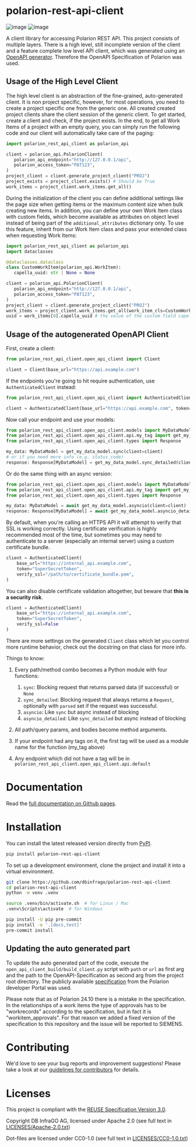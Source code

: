<!--
 ~ Copyright DB InfraGO AG and contributors
 ~ SPDX-License-Identifier: Apache-2.0
 -->

# polarion-rest-api-client

<!-- prettier-ignore -->
![image](https://github.com/dbinfrago/polarion-rest-api-client/actions/workflows/build-test-publish.yml/badge.svg)
![image](https://github.com/dbinfrago/polarion-rest-api-client/actions/workflows/lint.yml/badge.svg)

A client library for accessing Polarion REST API. This project consists of multiple layers. There is a high level, still incomplete
version of the client and a feature complete low level API client, which was generated using an [OpenAPI generator](https://github.com/openapi-generators/openapi-python-client).
Therefore the OpenAPI Specification of Polarion was used.

## Usage of the High Level Client
The high level client is an abstraction of the fine-grained, auto-generated client. It is non project specific, however, for most operations, you need to create a project specific one from the generic one. All created created project clients share the client session of the generic client.
To get started, create a client and check, if the project exists. In the end, to get all Work Items of a project with an empty query, you can simply run the following code and our client will automatically take care of the paging:

```python
import polarion_rest_api_client as polarion_api

client = polarion_api.PolarionClient(
   polarion_api_endpoint="http://127.0.0.1/api",
   polarion_access_token="PAT123",
)
project_client = client.generate_project_client("PROJ")
project_exists = project_client.exists() # Should be True
work_items = project_client.work_items.get_all()
```
During the initialization of the client you can define additional settings like the page size when getting items or the maximum content size when bulk creating new items.
In addition, you can define your own Work Item class with custom fields, which become available as attributes on object level instead of being part of the `additional_attributes` dictionary only.
To use this feature, inherit from our Work Item class and pass your extended class when requesting Work Items:
```python
import polarion_rest_api_client as polarion_api
import dataclasses

@dataclasses.dataclass
class CustomWorkItem(polarion_api.WorkItem):
   capella_uuid: str | None = None

client = polarion_api.PolarionClient(
   polarion_api_endpoint="http://127.0.0.1/api",
   polarion_access_token="PAT123",
)
project_client = client.generate_project_client("PROJ")
work_items = project_client.work_items.get_all(work_item_cls=CustomWorkItem)
uuid = work_items[0].capella_uuid # the value of the custom field capella_uuid can be accessed this way
```
## Usage of the autogenerated OpenAPI Client
First, create a client:

```python
from polarion_rest_api_client.open_api_client import Client

client = Client(base_url="https://api.example.com")
```

If the endpoints you're going to hit require authentication, use `AuthenticatedClient` instead:

```python
from polarion_rest_api_client.open_api_client import AuthenticatedClient

client = AuthenticatedClient(base_url="https://api.example.com", token="SuperSecretToken")
```

Now call your endpoint and use your models:

```python
from polarion_rest_api_client.open_api_client.models import MyDataModel
from polarion_rest_api_client.open_api_client.api.my_tag import get_my_data_model
from polarion_rest_api_client.open_api_client.types import Response

my_data: MyDataModel = get_my_data_model.sync(client=client)
# or if you need more info (e.g. status_code)
response: Response[MyDataModel] = get_my_data_model.sync_detailed(client=client)
```

Or do the same thing with an async version:

```python
from polarion_rest_api_client.open_api_client.models import MyDataModel
from polarion_rest_api_client.open_api_client.api.my_tag import get_my_data_model
from polarion_rest_api_client.open_api_client.types import Response

my_data: MyDataModel = await get_my_data_model.asyncio(client=client)
response: Response[MyDataModel] = await get_my_data_model.asyncio_detailed(client=client)
```

By default, when you're calling an HTTPS API it will attempt to verify that SSL is working correctly. Using certificate verification is highly recommended most of the time, but sometimes you may need to authenticate to a server (especially an internal server) using a custom certificate bundle.

```python
client = AuthenticatedClient(
    base_url="https://internal_api.example.com",
    token="SuperSecretToken",
    verify_ssl="/path/to/certificate_bundle.pem",
)
```

You can also disable certificate validation altogether, but beware that **this is a security risk**.

```python
client = AuthenticatedClient(
    base_url="https://internal_api.example.com",
    token="SuperSecretToken",
    verify_ssl=False
)
```

There are more settings on the generated `Client` class which let you control more runtime behavior, check out the docstring on that class for more info.

Things to know:
1. Every path/method combo becomes a Python module with four functions:
    1. `sync`: Blocking request that returns parsed data (if successful) or `None`
    1. `sync_detailed`: Blocking request that always returns a `Request`, optionally with `parsed` set if the request was successful.
    1. `asyncio`: Like `sync` but async instead of blocking
    1. `asyncio_detailed`: Like `sync_detailed` but async instead of blocking

1. All path/query params, and bodies become method arguments.
1. If your endpoint had any tags on it, the first tag will be used as a module name for the function (my_tag above)
1. Any endpoint which did not have a tag will be in `polarion_rest_api_client.open_api_client.api.default`

# Documentation

<!-- prettier-ignore -->
Read the [full documentation on Github pages](https://dbinfrago.github.io/polarion-rest-api-client).

# Installation

You can install the latest released version directly from [PyPI](https://pypi.org/project/polarion-rest-api-client/).

```zsh
pip install polarion-rest-api-client
```

To set up a development environment, clone the project and install it into a
virtual environment.

```zsh
git clone https://github.com/dbinfrago/polarion-rest-api-client
cd polarion-rest-api-client
python -m venv .venv

source .venv/bin/activate.sh  # for Linux / Mac
.venv\Scripts\activate  # for Windows

pip install -U pip pre-commit
pip install -e '.[docs,test]'
pre-commit install
```

## Updating the auto generated part
To update the auto generated part of the code, execute the `open_api_client_build/build_client.py` script with `path` or `url` as first
arg and the path to the OpenAPI-Specification as second arg from the project root directory. The publicly available [specification](https://developer.siemens.com/polarion/polarion-rest-apispec.json)
from the Polarion developer Portal was used.

Please note that as of Polarion 24.10 there is a mistake in the specification. In the relationships of a work items the type of approvals
has to be "workrecords" according to the specification, but in fact it is "workitem_approvals". For that reason we added a fixed version of
the specification to this repository and the issue will be reported to SIEMENS.

# Contributing

We'd love to see your bug reports and improvement suggestions! Please take a
look at our [guidelines for contributors](CONTRIBUTING.md) for details.

# Licenses

This project is compliant with the
[REUSE Specification Version 3.0](https://git.fsfe.org/reuse/docs/src/commit/d173a27231a36e1a2a3af07421f5e557ae0fec46/spec.md).

Copyright DB InfraGO AG, licensed under Apache 2.0 (see full text in
[LICENSES/Apache-2.0.txt](LICENSES/Apache-2.0.txt))

Dot-files are licensed under CC0-1.0 (see full text in
[LICENSES/CC0-1.0.txt](LICENSES/CC0-1.0.txt))
